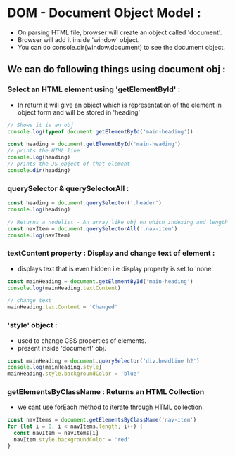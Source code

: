 # DOM - Document Object Model :

- On parsing HTML file, browser will create an object called  'document'. 
- Browser will add it inside 'window' object. 
- You can do console.dir(window.document) to see the document object.

## We can do following things using document obj :

### Select an HTML element using 'getElementById' :

- In return it will give an object which is representation of the element in object form and will be stored in 'heading'

```javascript
// Shows it is an obj
console.log(typeof document.getElementById('main-heading'))

const heading = document.getElementById('main-heading')
// prints the HTML line
console.log(heading)
// prints the JS object of that element
console.dir(heading)
```

### querySelector & querySelectorAll :

```javascript
const heading = document.querySelector('.header')
console.log(heading)

// Returns a nodelist - An array like obj on which indexing and length property can be used
const navItem = document.querySelectorAll('.nav-item')
console.log(navItem)
```

### textContent property : Display and change text of element :

- displays text that is even hidden i.e display property is set to 'none'

```javascript
const mainHeading = document.getElementById('main-heading')
console.log(mainHeading.textContent)

// change text
mainHeading.textContent = 'Changed'
```

### 'style' object :

- used to change CSS properties of elements.
- present inside 'document' obj.

```javascript
const mainHeading = document.querySelector('div.headline h2')
console.log(mainHeading.style)
mainHeading.style.backgroundColor = 'blue'
```

### getElementsByClassName : Returns an HTML Collection

- we cant use forEach method to iterate through HTML collection.

```javascript
const navItems = document.getElementsByClassName('nav-item')
for (let i = 0; i < navItems.length; i++) {
  const navItem = navItems[i]
  navItem.style.backgroundColor = 'red'
}
```
